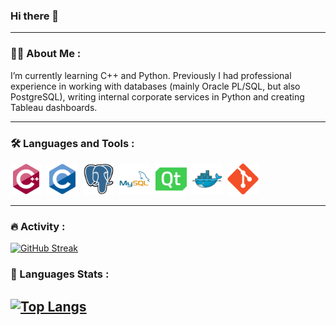 
### Hi there 👋

---
### :man_technologist: About Me :
I’m currently learning C++ and Python.
Previously I had professional experience in working with databases (mainly Oracle PL/SQL, but also PostgreSQL), writing internal corporate services in Python and creating Tableau dashboards.

---

### :hammer_and_wrench: Languages and Tools :
<div>
  <img src="images/cplusplus-original.svg" title="C++" alt="C++" width="50" height="50"/>&nbsp;
  <img src="images/c-original.svg" title="C" alt="C" width="50" height="50"/>&nbsp;
  <!--<img src="images/python-original.svg" title="Python" alt="Python" width="50" height="50"/>&nbsp;-->
  <img src="images/postgresql-original.svg" title="postgresql" alt="postgresql" width="50" height="50"/>&nbsp;
  <img src="images/mysql-original-wordmark.svg" title="mysql" alt="mysql" width="50" height="50"/>&nbsp;
  <img src="images/qt-original.svg" title="Qt" alt="Qt" width="50" height="50"/>&nbsp;
  <img src="images/docker-original.svg" title="Docker" alt="Docker" width="50" height="50"/>&nbsp;
  <!--<img src="images/cmake-original-wordmark.svg" title="CMake" alt="CMake" width="50" height="50"/>&nbsp;-->
  <img src="images/git-original.svg" title="Git" alt="Git" width="50" height="50"/>&nbsp;
</div>

---

### :fire: Activity :
[![GitHub Streak](http://github-readme-streak-stats.herokuapp.com?user=punkertron&theme=dark&background=000000)](https://git.io/streak-stats)

### :tongue: Languages Stats :
[![Top Langs](https://github-readme-stats.vercel.app/api/top-langs/?username=punkertron&layout=compact&theme=vision-friendly-dark)](https://github.com/anuraghazra/github-readme-stats)
---

<!--
**punkertron/punkertron** is a ✨ _special_ ✨ repository because its `README.md` (this file) appears on your GitHub profile.

Here are some ideas to get you started:

- 🔭 I’m currently working on ...
- 🌱 I’m currently learning ...
- 👯 I’m looking to collaborate on ...
- 🤔 I’m looking for help with ...
- 💬 Ask me about ...
- 📫 How to reach me: ...
- 😄 Pronouns: ...
- ⚡ Fun fact: ...
-->
